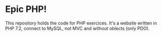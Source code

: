 Epic PHP!
=========

This repository holds the code for PHP exercices. It's a website written in PHP 7.2, connect to MySQL, not MVC and without oblects (only PDO).


